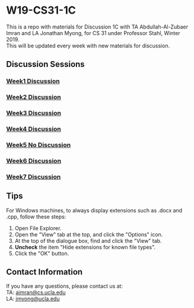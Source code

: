 # W19-CS31-1C

This is a repo with materials for Discussion 1C with TA Abdullah-Al-Zubaer Imran and LA Jonathan Myong, for CS 31 under Professor Stahl, Winter 2019.  
This will be updated every week with new materials for discussion.


## Discussion Sessions

### <a href = "http://web.cs.ucla.edu/~aimran/winter19_cs31_w1.pdf">Week1 Discussion</a>
### <a href = "http://web.cs.ucla.edu/~aimran/winter19_cs31_w2.pdf">Week2 Discussion</a>
### <a href = "http://web.cs.ucla.edu/~aimran/winter19_cs31_w3.pdf">Week3 Discussion</a>
### <a href = "http://web.cs.ucla.edu/~aimran/winter19_cs31_w4.pdf">Week4 Discussion</a>
### <a href = "https://github.com/jjm3105/W19-CS31-1C">Week5 No Discussion</a>
### <a href = "http://web.cs.ucla.edu/~aimran/winter19_cs31_w6.pdf">Week6 Discussion</a>
### <a href = "https://www.dropbox.com/s/qjf7tk1rp56mo4k/winter19_cs31_w7.pdf?dl=0">Week7 Discussion</a>




## Tips

For Windows machines, to always display extensions such as .docx and .cpp, follow these steps:
1. Open File Explorer.
2. Open the "View" tab at the top, and click the "Options" icon.
3. At the top of the dialogue box, find and click the "View" tab.
4. **Uncheck** the item "Hide extensions for known file types".
5. Click the "OK" button.


## Contact Information

If you have any questions, please contact us at:  
TA: aimran@cs.ucla.edu  
LA: jmyong@ucla.edu
